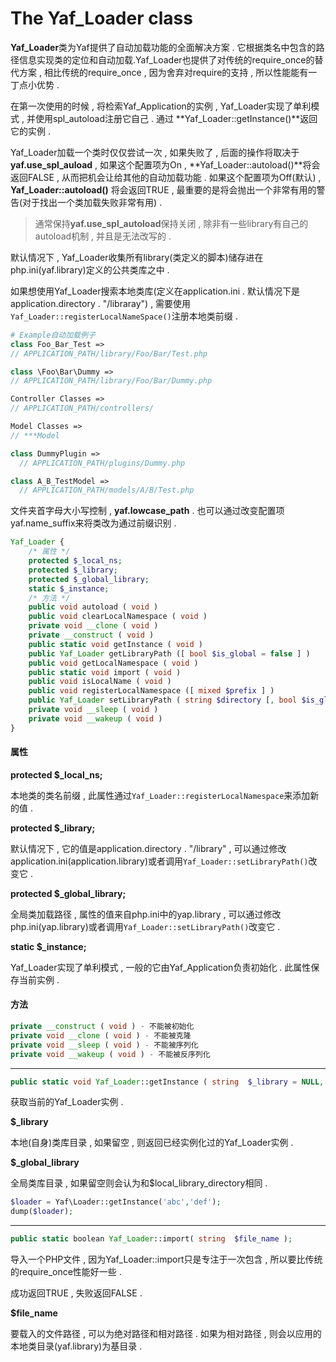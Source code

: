 # The Yaf\_Loader class

**Yaf\_Loader**类为Yaf提供了自动加载功能的全面解决方案 . 它根据类名中包含的路径信息实现类的定位和自动加载.Yaf\_Loader也提供了对传统的require\_once的替代方案 , 相比传统的require\_once , 因为舍弃对require的支持 , 所以性能能有一丁点小优势 .

在第一次使用的时候 , 将检索Yaf\_Application的实例 ,  Yaf\_Loader实现了单利模式 , 并使用spl\_autoload注册它自己 . 通过 **Yaf\_Loader::getInstance\(\)**返回它的实例 .

Yaf\_Loader加载一个类时仅仅尝试一次 , 如果失败了 , 后面的操作将取决于**yaf.use\_spl\_auload** , 如果这个配置项为On , **Yaf\_Loader::autoload\(\)**将会返回FALSE , 从而把机会让给其他的自动加载功能 . 如果这个配置项为Off\(默认\) , **Yaf\_Loader::autoload\(\)** 将会返回TRUE , 最重要的是将会抛出一个非常有用的警告\(对于找出一个类加载失败非常有用\) .

> 通常保持**yaf.use\_spl\_autoload**保持关闭 , 除非有一些library有自己的autoload机制 , 并且是无法改写的 .

默认情况下 , Yaf\_Loader收集所有library\(类定义的脚本\)储存进在php.ini\(yaf.library\)定义的公共类库之中 .

如果想使用Yaf\_Loader搜索本地类库\(定义在application.ini . 默认情况下是application.directory . "/libraray"\) , 需要使用 `Yaf_Loader::registerLocalNameSpace()`注册本地类前缀 .

```php
# Example自动加载例子
class Foo_Bar_Test =>
// APPLICATION_PATH/library/Foo/Bar/Test.php

class \Foo\Bar\Dummy =>
// APPLICATION_PATH/library/Foo/Bar/Dummy.php

Controller Classes =>
// APPLICATION_PATH/controllers/

Model Classes =>
// ***Model

class DummyPlugin =>
  // APPLICATION_PATH/plugins/Dummy.php

class A_B_TestModel =>
  // APPLICATION_PATH/models/A/B/Test.php
```

文件夹首字母大小写控制 , **yaf.lowcase\_path** . 也可以通过改变配置项yaf.name\_suffix来将类改为通过前缀识别 .

```php
Yaf_Loader {
    /* 属性 */
    protected $_local_ns;
    protected $_library;
    protected $_global_library;
    static $_instance;
    /* 方法 */
    public void autoload ( void )
    public void clearLocalNamespace ( void )
    private void __clone ( void )
    private __construct ( void )
    public static void getInstance ( void )
    public Yaf_Loader getLibraryPath ([ bool $is_global = false ] )
    public void getLocalNamespace ( void )
    public static void import ( void )
    public void isLocalName ( void )
    public void registerLocalNamespace ([ mixed $prefix ] )
    public Yaf_Loader setLibraryPath ( string $directory [, bool $is_global = false ] )
    private void __sleep ( void )
    private void __wakeup ( void )
}
```

#### 属性

**protected $\_local\_ns;**

本地类的类名前缀 , 此属性通过`Yaf_Loader::registerLocalNamespace`来添加新的值 .

**protected $\_library;**

默认情况下 , 它的值是application.directory . "/library" , 可以通过修改application.ini\(application.library\)或者调用`Yaf_Loader::setLibraryPath()`改变它 .

**protected $\_global\_library;**

全局类加载路径 , 属性的值来自php.ini中的yap.library , 可以通过修改php.ini\(yap.library\)或者调用`Yaf_Loader::setLibraryPath()`改变它 .

**static $\_instance;**

Yaf\_Loader实现了单利模式 , 一般的它由Yaf\_Application负责初始化 . 此属性保存当前实例 .

#### 方法

```php
private __construct ( void ) - 不能被初始化
private void __clone ( void ) - 不能被克隆
private void __sleep ( void ) - 不能被序列化
private void __wakeup ( void ) - 不能被反序列化
```

---

```php
public static void Yaf_Loader::getInstance ( string  $_library = NULL, string  $_global_library = NULL );
```

获取当前的Yaf\_Loader实例 .

**$\_library**

本地\(自身\)类库目录 , 如果留空 , 则返回已经实例化过的Yaf\_Loader实例 .

**$\_global\_library**

全局类库目录 , 如果留空则会认为和$local\_library\_directory相同 .

```php
$loader = Yaf\Loader::getInstance('abc','def');
dump($loader);
```

---

```php
public static boolean Yaf_Loader::import( string  $file_name );
```

导入一个PHP文件 , 因为Yaf\_Loader::import只是专注于一次包含 , 所以要比传统的require\_once性能好一些 . 

成功返回TRUE , 失败返回FALSE .

**$file\_name**

要载入的文件路径 , 可以为绝对路径和相对路径 . 如果为相对路径 , 则会以应用的本地类目录\(yaf.library\)为基目录 . 



